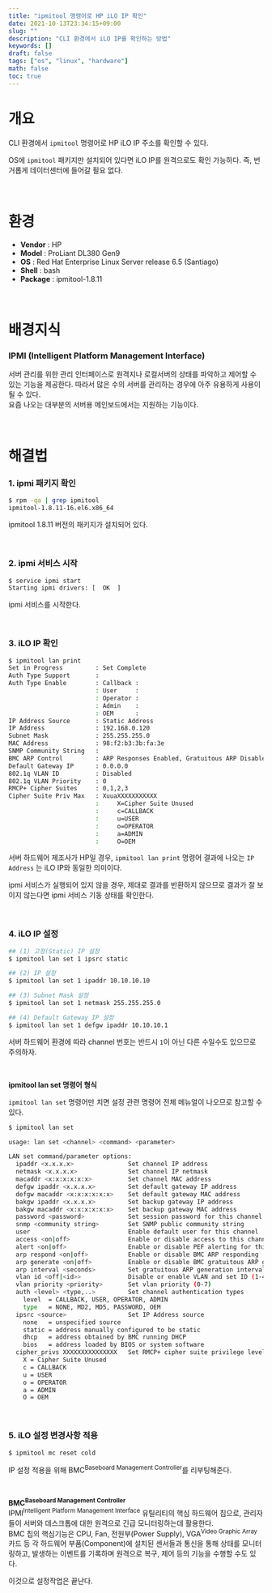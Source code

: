 ```yaml
---
title: "ipmitool 명령어로 HP iLO IP 확인"
date: 2021-10-13T23:34:15+09:00
slug: ""
description: "CLI 환경에서 iLO IP를 확인하는 방법"
keywords: []
draft: false
tags: ["os", "linux", "hardware"]
math: false
toc: true
---
```


# 개요

CLI 환경에서 `ipmitool` 명령어로 HP iLO IP 주소를 확인할 수 있다.  

OS에 `ipmitool` 패키지만 설치되어 있다면 iLO IP를 원격으로도 확인 가능하다. 즉, 번거롭게 데이터센터에 들어갈 필요 없다.

<br>

# 환경

- **Vendor** : HP
- **Model** : ProLiant DL380 Gen9
- **OS** : Red Hat Enterprise Linux Server release 6.5 (Santiago)
- **Shell** : bash
- **Package** : ipmitool-1.8.11

<br>

# 배경지식

### IPMI (Intelligent Platform Management Interface)

서버 관리를 위한 관리 인터페이스로 원격지나 로컬서버의 상태를 파악하고 제어할 수 있는 기능을 제공한다. 따라서 많은 수의 서버를 관리하는 경우에 아주 유용하게 사용이 될 수 있다.  
요즘 나오는 대부분의 서버용 메인보드에서는 지원하는 기능이다.

<br>

# 해결법

### 1. ipmi 패키지 확인

```bash
$ rpm -qa | grep ipmitool
ipmitool-1.8.11-16.el6.x86_64
```

ipmitool 1.8.11 버전의 패키지가 설치되어 있다.

<br>

### 2. ipmi 서비스 시작

```bash
$ service ipmi start
Starting ipmi drivers: [  OK  ]
```

ipmi 서비스를 시작한다.

<br>

### 3. iLO IP 확인

```bash
$ ipmitool lan print
Set in Progress         : Set Complete
Auth Type Support       : 
Auth Type Enable        : Callback : 
                        : User     : 
                        : Operator : 
                        : Admin    : 
                        : OEM      : 
IP Address Source       : Static Address
IP Address              : 192.168.0.120
Subnet Mask             : 255.255.255.0
MAC Address             : 98:f2:b3:3b:fa:3e
SNMP Community String   : 
BMC ARP Control         : ARP Responses Enabled, Gratuitous ARP Disabled
Default Gateway IP      : 0.0.0.0
802.1q VLAN ID          : Disabled
802.1q VLAN Priority    : 0
RMCP+ Cipher Suites     : 0,1,2,3
Cipher Suite Priv Max   : XuuaXXXXXXXXXXX
                        :     X=Cipher Suite Unused
                        :     c=CALLBACK
                        :     u=USER
                        :     o=OPERATOR
                        :     a=ADMIN
                        :     O=OEM
```

서버 하드웨어 제조사가 HP일 경우, `ipmitool lan print` 명령어 결과에 나오는 `IP Address` 는 iLO IP와 동일한 의미이다.  

ipmi 서비스가 실행되어 있지 않을 경우, 제대로 결과를 반환하지 않으므로 결과가 잘 보이지 않는다면 ipmi 서비스 기동 상태를 확인한다.

<br>

### 4. iLO IP 설정

```bash
## (1) 고정(Static) IP 설정
$ ipmitool lan set 1 ipsrc static

## (2) IP 설정
$ ipmitool lan set 1 ipaddr 10.10.10.10

## (3) Subnet Mask 설정
$ ipmitool lan set 1 netmask 255.255.255.0

## (4) Default Gateway IP 설정
$ ipmitool lan set 1 defgw ipaddr 10.10.10.1
```

서버 하드웨어 환경에 따라 channel 번호는 반드시 `1`이 아닌 다른 수일수도 있으므로 주의하자. 

<br>

**ipmitool lan set 명령어 형식**

`ipmitool lan set` 명령어만 치면 설정 관련 명령어 전체 메뉴얼이 나오므로 참고할 수 있다.

```bash
$ ipmitool lan set

usage: lan set <channel> <command> <parameter>

LAN set command/parameter options:
  ipaddr <x.x.x.x>               Set channel IP address
  netmask <x.x.x.x>              Set channel IP netmask
  macaddr <x:x:x:x:x:x>          Set channel MAC address
  defgw ipaddr <x.x.x.x>         Set default gateway IP address
  defgw macaddr <x:x:x:x:x:x>    Set default gateway MAC address
  bakgw ipaddr <x.x.x.x>         Set backup gateway IP address
  bakgw macaddr <x:x:x:x:x:x>    Set backup gateway MAC address
  password <password>            Set session password for this channel
  snmp <community string>        Set SNMP public community string
  user                           Enable default user for this channel
  access <on|off>                Enable or disable access to this channel
  alert <on|off>                 Enable or disable PEF alerting for this channel
  arp respond <on|off>           Enable or disable BMC ARP responding
  arp generate <on|off>          Enable or disable BMC gratuitous ARP generation
  arp interval <seconds>         Set gratuitous ARP generation interval
  vlan id <off|<id>>             Disable or enable VLAN and set ID (1-4094)
  vlan priority <priority>       Set vlan priority (0-7)
  auth <level> <type,..>         Set channel authentication types
    level  = CALLBACK, USER, OPERATOR, ADMIN
    type   = NONE, MD2, MD5, PASSWORD, OEM
  ipsrc <source>                 Set IP Address source
    none   = unspecified source
    static = address manually configured to be static
    dhcp   = address obtained by BMC running DHCP
    bios   = address loaded by BIOS or system software
  cipher_privs XXXXXXXXXXXXXXX   Set RMCP+ cipher suite privilege levels
    X = Cipher Suite Unused
    c = CALLBACK
    u = USER
    o = OPERATOR
    a = ADMIN
    O = OEM
```

<br>

### 5. iLO 설정 변경사항 적용

```bash
$ ipmitool mc reset cold
```

IP 설정 적용을 위해 BMC<sup>Baseboard Management Controller</sup>를 리부팅해준다.

<br>

**BMC<sup>Baseboard Management Controller</sup>**  
IPMI<sup>Intelligent Platform Management Interface</sup> 유틸리티의 핵심 하드웨어 칩으로, 관리자들이 서버와 데스크톱에 대한 원격으로 긴급 모니터링하는데 활용한다.  
BMC 칩의 핵심기능은 CPU, Fan, 전원부(Power Supply), VGA<sup>Video Graphic Array</sup> 카드 등 각 하드웨어 부품(Component)에 설치된 센서들과 통신을 통해 상태를 모니터링하고, 발생하는 이벤트를 기록하며 원격으로 복구, 제어 등의 기능을 수행할 수도 있다.

이것으로 설정작업은 끝난다.